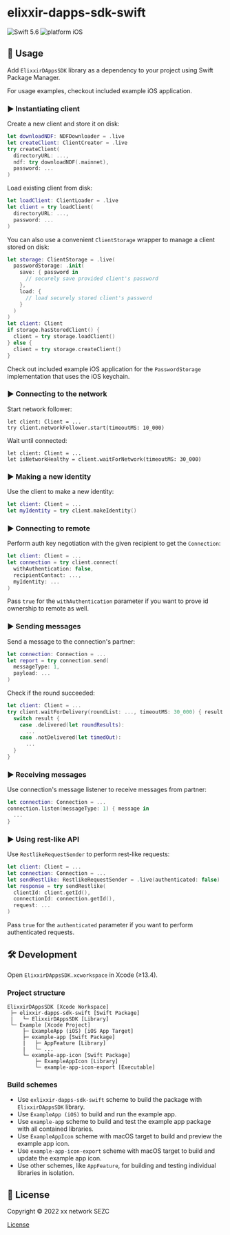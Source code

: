 # elixxir-dapps-sdk-swift

![Swift 5.6](https://img.shields.io/badge/swift-5.6-orange.svg)
![platform iOS](https://img.shields.io/badge/platform-iOS-blue.svg)

## 📖 Usage

Add `ElixxirDAppsSDK` library as a dependency to your project using Swift Package Manager.

For usage examples, checkout included example iOS application.

### ▶️ Instantiating client

Create a new client and store it on disk:

```swift
let downloadNDF: NDFDownloader = .live
let createClient: ClientCreator = .live
try createClient(
  directoryURL: ...,
  ndf: try downloadNDF(.mainnet),
  password: ...
)
```

Load existing client from disk:

```swift
let loadClient: ClientLoader = .live
let client = try loadClient(
  directoryURL: ..., 
  password: ...
)
```

You can also use a convenient `ClientStorage` wrapper to manage a client stored on disk:

```swift
let storage: ClientStorage = .live(
  passwordStorage: .init(
    save: { password in
      // securely save provided client's password
    },
    load: {
      // load securely stored client's password
    }
  )
)
let client: Client
if storage.hasStoredClient() {
  client = try storage.loadClient()
} else {
  client = try storage.createClient()
}
```

Check out included example iOS application for the `PasswordStorage` implementation that uses the iOS keychain.

### ▶️ Connecting to the network

Start network follower:

```
let client: Client = ...
try client.networkFollower.start(timeoutMS: 10_000)
```

Wait until connected:

```
let client: Client = ...
let isNetworkHealthy = client.waitForNetwork(timeoutMS: 30_000)
```

### ▶️ Making a new identity

Use the client to make a new identity:

```swift
let client: Client = ...
let myIdentity = try client.makeIdentity()
```

### ▶️ Connecting to remote

Perform auth key negotiation with the given recipient to get the `Connection`:

```swift
let client: Client = ...
let connection = try client.connect(
  withAuthentication: false,
  recipientContact: ..., 
  myIdentity: ...
)
```

Pass `true` for the `withAuthentication` parameter if you want to prove id ownership to remote as well.

### ▶️ Sending messages

Send a message to the connection's partner:

```swift
let connection: Connection = ...
let report = try connection.send(
  messageType: 1, 
  payload: ...
)
```

Check if the round succeeded:

```swift
let client: Client = ...
try client.waitForDelivery(roundList: ..., timeoutMS: 30_000) { result in
  switch result {
    case .delivered(let roundResults):
      ...
    case .notDelivered(let timedOut):
      ...
  }
}
```

### ▶️ Receiving messages

Use connection's message listener to receive messages from partner:

```swift
let connection: Connection = ...
connection.listen(messageType: 1) { message in
  ...
}
```

### ▶️ Using rest-like API

Use `RestlikeRequestSender` to perform rest-like requests:

```swift
let client: Client = ...
let connection: Connection = ...
let sendRestlike: RestlikeRequestSender = .live(authenticated: false)
let response = try sendRestlike(
  clientId: client.getId(),
  connectionId: connection.getId(),
  request: ...
)
```

Pass `true` for the `authenticated` parameter if you want to perform authenticated requests.

## 🛠 Development

Open `ElixxirDAppsSDK.xcworkspace` in Xcode (≥13.4).

### Project structure

```
ElixxirDAppsSDK [Xcode Workspace]
 ├─ elixxir-dapps-sdk-swift [Swift Package]
 |   └─ ElixxirDAppsSDK [Library]
 └─ Example [Xcode Project]
     ├─ ExampleApp (iOS) [iOS App Target]
     ├─ example-app [Swift Package]
     |   ├─ AppFeature [Library]
     |   └─ ...
     └─ example-app-icon [Swift Package] 
         ├─ ExampleAppIcon [Library]
         └─ example-app-icon-export [Executable]
```

### Build schemes

- Use `exlixxir-dapps-sdk-swift` scheme to build the package with `ElixxirDAppsSDK` library.
- Use `ExampleApp (iOS)` to build and run the example app.
- Use `example-app` scheme to build and test the example app package with all contained libraries.
- Use `ExampleAppIcon` scheme with macOS target to build and preview the example app icon.
- Use `example-app-icon-export` scheme with macOS target to build and update the example app icon.
- Use other schemes, like `AppFeature`, for building and testing individual libraries in isolation.

## 📄 License

Copyright © 2022 xx network SEZC

[License](LICENSE)
